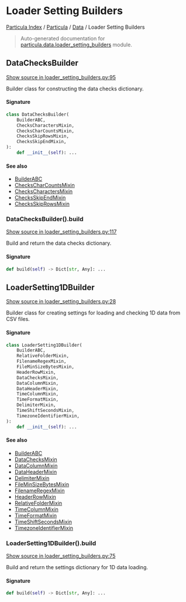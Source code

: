 # Loader Setting Builders

[Particula Index](../../README.md#particula-index) / [Particula](../index.md#particula) / [Data](./index.md#data) / Loader Setting Builders

> Auto-generated documentation for [particula.data.loader_setting_builders](https://github.com/Gorkowski/particula/blob/main/particula/data/loader_setting_builders.py) module.

## DataChecksBuilder

[Show source in loader_setting_builders.py:95](https://github.com/Gorkowski/particula/blob/main/particula/data/loader_setting_builders.py#L95)

Builder class for constructing the data checks dictionary.

#### Signature

```python
class DataChecksBuilder(
    BuilderABC,
    ChecksCharactersMixin,
    ChecksCharCountsMixin,
    ChecksSkipRowsMixin,
    ChecksSkipEndMixin,
):
    def __init__(self): ...
```

#### See also

- [BuilderABC](../next/abc_builder.md#builderabc)
- [ChecksCharCountsMixin](./mixin.md#checkscharcountsmixin)
- [ChecksCharactersMixin](./mixin.md#checkscharactersmixin)
- [ChecksSkipEndMixin](./mixin.md#checksskipendmixin)
- [ChecksSkipRowsMixin](./mixin.md#checksskiprowsmixin)

### DataChecksBuilder().build

[Show source in loader_setting_builders.py:117](https://github.com/Gorkowski/particula/blob/main/particula/data/loader_setting_builders.py#L117)

Build and return the data checks dictionary.

#### Signature

```python
def build(self) -> Dict[str, Any]: ...
```



## LoaderSetting1DBuilder

[Show source in loader_setting_builders.py:28](https://github.com/Gorkowski/particula/blob/main/particula/data/loader_setting_builders.py#L28)

Builder class for creating settings for loading and checking 1D data
from CSV files.

#### Signature

```python
class LoaderSetting1DBuilder(
    BuilderABC,
    RelativeFolderMixin,
    FilenameRegexMixin,
    FileMinSizeBytesMixin,
    HeaderRowMixin,
    DataChecksMixin,
    DataColumnMixin,
    DataHeaderMixin,
    TimeColumnMixin,
    TimeFormatMixin,
    DelimiterMixin,
    TimeShiftSecondsMixin,
    TimezoneIdentifierMixin,
):
    def __init__(self): ...
```

#### See also

- [BuilderABC](../next/abc_builder.md#builderabc)
- [DataChecksMixin](./mixin.md#datachecksmixin)
- [DataColumnMixin](./mixin.md#datacolumnmixin)
- [DataHeaderMixin](./mixin.md#dataheadermixin)
- [DelimiterMixin](./mixin.md#delimitermixin)
- [FileMinSizeBytesMixin](./mixin.md#fileminsizebytesmixin)
- [FilenameRegexMixin](./mixin.md#filenameregexmixin)
- [HeaderRowMixin](./mixin.md#headerrowmixin)
- [RelativeFolderMixin](./mixin.md#relativefoldermixin)
- [TimeColumnMixin](./mixin.md#timecolumnmixin)
- [TimeFormatMixin](./mixin.md#timeformatmixin)
- [TimeShiftSecondsMixin](./mixin.md#timeshiftsecondsmixin)
- [TimezoneIdentifierMixin](./mixin.md#timezoneidentifiermixin)

### LoaderSetting1DBuilder().build

[Show source in loader_setting_builders.py:75](https://github.com/Gorkowski/particula/blob/main/particula/data/loader_setting_builders.py#L75)

Build and return the settings dictionary for 1D data loading.

#### Signature

```python
def build(self) -> Dict[str, Any]: ...
```
